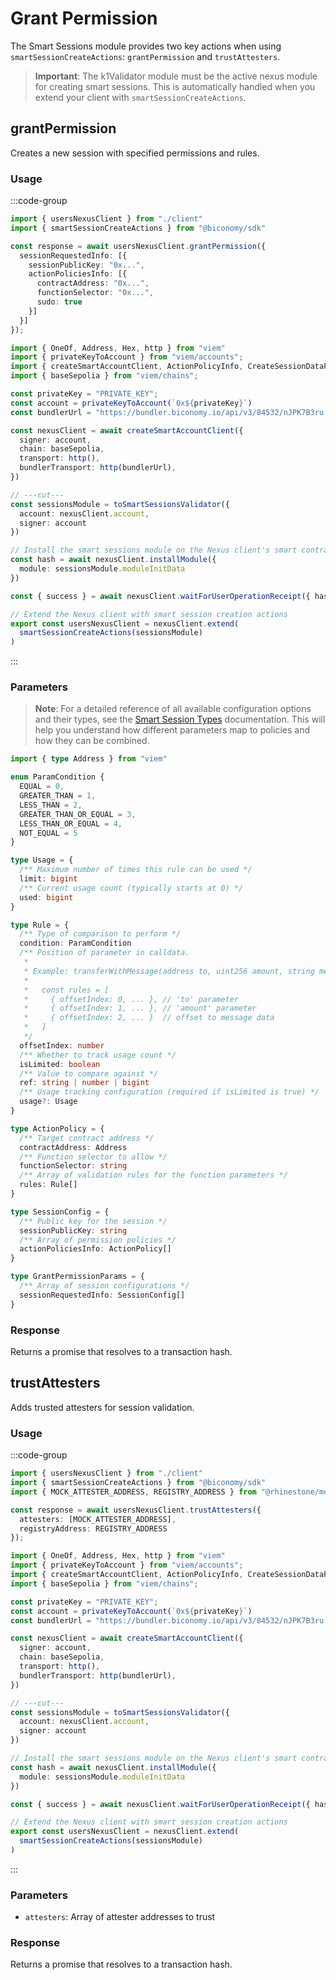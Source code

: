 # Grant Permission

The Smart Sessions module provides two key actions when using `smartSessionCreateActions`: `grantPermission` and `trustAttesters`.

> **Important**: The k1Validator module must be the active nexus module for creating smart sessions. This is automatically handled when you extend your client with `smartSessionCreateActions`.

## grantPermission

Creates a new session with specified permissions and rules.

### Usage

:::code-group

```typescript twoslash [example.ts]
import { usersNexusClient } from "./client"
import { smartSessionCreateActions } from "@biconomy/sdk"

const response = await usersNexusClient.grantPermission({
  sessionRequestedInfo: [{
    sessionPublicKey: "0x...",
    actionPoliciesInfo: [{
      contractAddress: "0x...",
      functionSelector: "0x...",
      sudo: true
    }]
  }]
});

```

```ts twoslash [client.ts] filename="client.ts"
import { OneOf, Address, Hex, http } from "viem"
import { privateKeyToAccount } from "viem/accounts";
import { createSmartAccountClient, ActionPolicyInfo, CreateSessionDataParams, toSmartSessionsValidator, smartSessionCreateActions } from "@biconomy/sdk";
import { baseSepolia } from "viem/chains"; 

const privateKey = "PRIVATE_KEY";
const account = privateKeyToAccount(`0x${privateKey}`)
const bundlerUrl = "https://bundler.biconomy.io/api/v3/84532/nJPK7B3ru.dd7f7861-190d-41bd-af80-6877f74b8f44"; 

const nexusClient = await createSmartAccountClient({
  signer: account, 
  chain: baseSepolia,
  transport: http(), 
  bundlerTransport: http(bundlerUrl), 
})

// ---cut---
const sessionsModule = toSmartSessionsValidator({
  account: nexusClient.account,
  signer: account
})

// Install the smart sessions module on the Nexus client's smart contract account
const hash = await nexusClient.installModule({
  module: sessionsModule.moduleInitData
})

const { success } = await nexusClient.waitForUserOperationReceipt({ hash })

// Extend the Nexus client with smart session creation actions
export const usersNexusClient = nexusClient.extend(
  smartSessionCreateActions(sessionsModule)
)
```

:::

### Parameters

> **Note**: For a detailed reference of all available configuration options and their types, see the [Smart Session Types](/modules/validators/smartSessions/policies) documentation. This will help you understand how different parameters map to policies and how they can be combined.

```typescript
import { type Address } from "viem"

enum ParamCondition {
  EQUAL = 0,
  GREATER_THAN = 1,
  LESS_THAN = 2,
  GREATER_THAN_OR_EQUAL = 3,
  LESS_THAN_OR_EQUAL = 4,
  NOT_EQUAL = 5
}

type Usage = {
  /** Maximum number of times this rule can be used */
  limit: bigint
  /** Current usage count (typically starts at 0) */
  used: bigint
}

type Rule = {
  /** Type of comparison to perform */
  condition: ParamCondition
  /** Position of parameter in calldata.
   *
   * Example: transferWithMessage(address to, uint256 amount, string message)...
   * 
   *   const rules = [
   *     { offsetIndex: 0, ... }, // 'to' parameter
   *     { offsetIndex: 1, ... }, // 'amount' parameter
   *     { offsetIndex: 2, ... }  // offset to message data
   *   ]
   */
  offsetIndex: number
  /** Whether to track usage count */
  isLimited: boolean
  /** Value to compare against */
  ref: string | number | bigint
  /** Usage tracking configuration (required if isLimited is true) */
  usage?: Usage
}

type ActionPolicy = {
  /** Target contract address */
  contractAddress: Address
  /** Function selector to allow */
  functionSelector: string
  /** Array of validation rules for the function parameters */
  rules: Rule[]
}

type SessionConfig = {
  /** Public key for the session */
  sessionPublicKey: string
  /** Array of permission policies */
  actionPoliciesInfo: ActionPolicy[]
}

type GrantPermissionParams = {
  /** Array of session configurations */
  sessionRequestedInfo: SessionConfig[]
}
```

### Response

Returns a promise that resolves to a transaction hash.

## trustAttesters

Adds trusted attesters for session validation.

### Usage


:::code-group

```typescript twoslash [example.ts]
import { usersNexusClient } from "./client"
import { smartSessionCreateActions } from "@biconomy/sdk"
import { MOCK_ATTESTER_ADDRESS, REGISTRY_ADDRESS } from "@rhinestone/module-sdk"

const response = await usersNexusClient.trustAttesters({
  attesters: [MOCK_ATTESTER_ADDRESS],
  registryAddress: REGISTRY_ADDRESS
});
```

```ts twoslash [client.ts] filename="client.ts"
import { OneOf, Address, Hex, http } from "viem"
import { privateKeyToAccount } from "viem/accounts";
import { createSmartAccountClient, ActionPolicyInfo, CreateSessionDataParams, toSmartSessionsValidator, smartSessionCreateActions } from "@biconomy/sdk";
import { baseSepolia } from "viem/chains"; 

const privateKey = "PRIVATE_KEY";
const account = privateKeyToAccount(`0x${privateKey}`)
const bundlerUrl = "https://bundler.biconomy.io/api/v3/84532/nJPK7B3ru.dd7f7861-190d-41bd-af80-6877f74b8f44"; 

const nexusClient = await createSmartAccountClient({
  signer: account, 
  chain: baseSepolia,
  transport: http(), 
  bundlerTransport: http(bundlerUrl), 
})

// ---cut---
const sessionsModule = toSmartSessionsValidator({
  account: nexusClient.account,
  signer: account
})

// Install the smart sessions module on the Nexus client's smart contract account
const hash = await nexusClient.installModule({
  module: sessionsModule.moduleInitData
})

const { success } = await nexusClient.waitForUserOperationReceipt({ hash })

// Extend the Nexus client with smart session creation actions
export const usersNexusClient = nexusClient.extend(
  smartSessionCreateActions(sessionsModule)
)
```
:::

### Parameters

- `attesters`: Array of attester addresses to trust

### Response

Returns a promise that resolves to a transaction hash.



